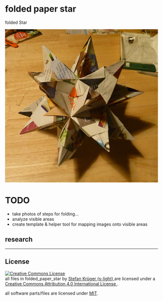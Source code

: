 <!--lint disable list-item-indent-->
<!--lint disable list-item-bullet-indent-->

# folded paper star
folded Star

![star](images/P1750919_crop_small.jpg)

# TODO
- take photos of steps for folding...
- analyze visible areas
- create template & helper tool for mapping images onto visible areas

## research



---

## License
<!-- license info -->
<p>
<a rel="license" href="http://creativecommons.org/licenses/by/4.0/">
    <img alt="Creative Commons License" style="border-width:0"
        src="https://i.creativecommons.org/l/by/4.0/88x31.png" />
</a><br />
<span xmlns:dct="http://purl.org/dc/terms/" property="dct:title">
    all files in folded_paper_star
</span> by
<a
    xmlns:cc="http://creativecommons.org/ns#"
    href="https://github.com/s-light/folded_paper_star"
    property="cc:attributionName"
    rel="cc:attributionURL">
    Stefan Krüger (s-light)
</a>
are licensed under a<br/>
<a rel="license" href="http://creativecommons.org/licenses/by/4.0/">
    Creative Commons Attribution 4.0 International License
</a>.
</p>

all software parts/files are licensed under [MIT](LICENSE).
